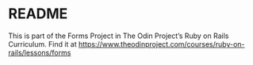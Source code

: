 # README

This is part of the Forms Project in The Odin Project’s Ruby on Rails Curriculum. Find it at https://www.theodinproject.com/courses/ruby-on-rails/lessons/forms
